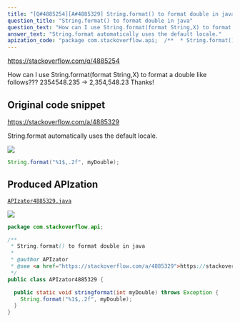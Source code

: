 ```yaml
---
title: "[Q#4885254][A#4885329] String.format() to format double in java"
question_title: "String.format() to format double in java"
question_text: "How can I use String.format(format String,X) to format a double like follows??? 2354548.235 -> 2,354,548.23 Thanks!"
answer_text: "String.format automatically uses the default locale."
apization_code: "package com.stackoverflow.api;  /**  * String.format() to format double in java  *  * @author APIzator  * @see <a href=\"https://stackoverflow.com/a/4885329\">https://stackoverflow.com/a/4885329</a>  */ public class APIzator4885329 {    public static void stringformat(int myDouble) throws Exception {     String.format(\"%1$,.2f\", myDouble);   } }"
---
```


https://stackoverflow.com/q/4885254

How can I use String.format(format String,X) to format a double like follows???
2354548.235 -&gt; 2,354,548.23
Thanks!



## Original code snippet

https://stackoverflow.com/a/4885329

String.format automatically uses the default locale.

<div class="code-logo"><img src="/stackoverflow.png" /></div>

```java
String.format("%1$,.2f", myDouble);
```

## Produced APIzation

[`APIzator4885329.java`](https://github.com/pasqualesalza/apization-temp-data/raw/master/search/APIzator4885329.java)

<div class="code-logo"><img src="/apizator.png" /></div>

```java
package com.stackoverflow.api;

/**
 * String.format() to format double in java
 *
 * @author APIzator
 * @see <a href="https://stackoverflow.com/a/4885329">https://stackoverflow.com/a/4885329</a>
 */
public class APIzator4885329 {

  public static void stringformat(int myDouble) throws Exception {
    String.format("%1$,.2f", myDouble);
  }
}

```